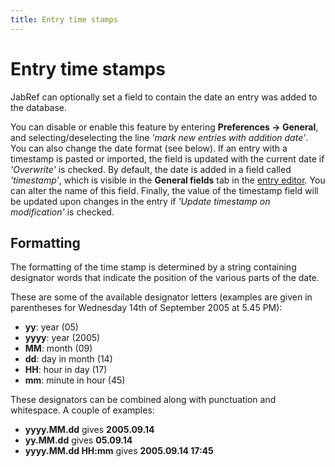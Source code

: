 ```yaml
---
title: Entry time stamps
---
```


# Entry time stamps

JabRef can optionally set a field to contain the date an entry was added to the database. 

You can disable or enable this feature by entering **Preferences -&gt; General**, and selecting/deselecting the line *'mark new entries with addition date'*. You can also change the date format (see below). 
If an entry with a timestamp is pasted or imported, the field is updated with the current date if *'Overwrite'* is checked.
By default, the date is added in a field called *'timestamp'*, which is visible in the **General fields** tab in the [entry editor](EntryEditorHelp). You can alter the name of this field.
Finally, the value of the timestamp field will be updated upon changes in the entry if *'Update timestamp on modification'* is checked.

## Formatting

The formatting of the time stamp is determined by a string containing designator words that indicate the position of the various parts of the date.

These are some of the available designator letters (examples are given in parentheses for Wednesday 14th of September 2005 at 5.45 PM):

-   **yy**: year (05)
-   **yyyy**: year (2005)
-   **MM**: month (09)
-   **dd**: day in month (14)
-   **HH**: hour in day (17)
-   **mm**: minute in hour (45)

These designators can be combined along with punctuation and whitespace. A couple of examples:

-   **yyyy.MM.dd** gives **2005.09.14**
-   **yy.MM.dd** gives **05.09.14**
-   **yyyy.MM.dd HH:mm** gives **2005.09.14 17:45**

